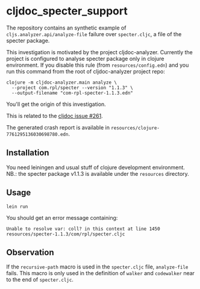 # cljdoc_specter_support

The repository contains an synthetic example of `cljs.analyzer.api/analyze-file`
failure over `specter.cljc`, a file of the specter package.

This investigation is motivated by the project cljdoc-analyzer. Currently the
project is configured to analyse specter package only in clojure environment.
If you disable this rule (from `resources/config.edn`) and you run this command
from the root of cljdoc-analyzer project repo:
``` shell
clojure -m cljdoc-analyzer.main analyze \
  --project com.rpl/specter --version "1.1.3" \
  --output-filename "com-rpl-specter-1.1.3.edn"
```
You'll get the origin of this investigation.

This is related to the [cljdoc issue #261](https://github.com/cljdoc/cljdoc/issues/261).

The generated crash report is available in `resources/clojure-7761295136030698780.edn`.

## Installation

You need leiningen and usual stuff of clojure development environment.
NB.: the specter package v1.1.3 is available under the `resources` directory.

## Usage

``` shell
lein run
```

You should get an error message containing:
```
Unable to resolve var: coll? in this context at line 1450 resources/specter-1.1.3/com/rpl/specter.cljc
```

## Observation

If the `recursive-path` macro is used in the `specter.cljc` file, `analyze-file` fails.
This macro is only used in the definition of `walker` and `codewalker` near to the
end of `specter.cljc`.

